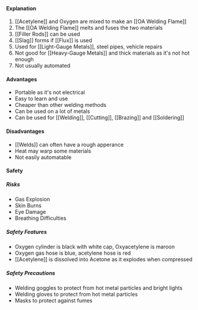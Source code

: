 #### Explanation
1. [[Acetylene]] and Oxygen are mixed to make an [[OA Welding Flame]]
2. The [[OA Welding Flame]] melts and fuses the two materials
3. [[Filler Rods]] can be used
4. [[Slag]] forms if [[Flux]] is used
5. Used for [[Light-Gauge Metals]], steel pipes, vehicle repairs
6. Not good for [[Heavy-Gauge Metals]] and thick materials as it's not hot enough
7. Not usually automated

#### Advantages
- Portable as it's not electrical
- Easy to learn and use
- Cheaper than other welding methods
- Can be used on a lot of metals
- Can be used for [[Welding]], [[Cutting]], [[Brazing]] and [[Soldering]]

#### Disadvantages
- [[Welds]] can often have a rough apperance
- Heat may warp some materials
- Not easily automatable

#### Safety
##### Risks
- Gas Explosion
- Skin Burns
- Eye Damage
- Breathing Difficulties

##### Safety Features
- Oxygen cylinder is black with white cap, Oxyacetylene is maroon
- Oxygen gas hose is blue, acetylene hose is red
- [[Acetylene]] is dissolved into Acetone as it explodes when compressed

##### Safety Precautions
- Welding goggles to protect from hot metal particles and bright lights
- Welding gloves to protect from hot metal particles
- Masks to protect against fumes